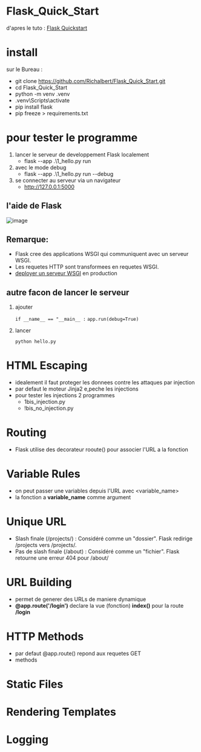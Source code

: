 # Flask_Quick_Start

d'apres le tuto : [Flask Quickstart](https://flask.palletsprojects.com/en/3.0.x/quickstart/)

# install

sur le Bureau : 
  - git clone https://github.com/Richalbert/Flask_Quick_Start.git
  - cd Flask_Quick_Start
  - python -m venv .venv
  - .venv\Scripts\activate
  - pip install flask
  - pip freeze > requirements.txt

# pour tester le programme

1. lancer le serveur de developpement Flask localement
    - flask --app .\1_hello.py run
2. avec le mode debug 
    - flask --app .\1_hello.py run --debug
3. se connecter au serveur via un navigateur
    - http://127.0.0.1:5000

## l'aide de Flask
![image](https://github.com/Richalbert/Flask_Quick_Start/assets/40654401/dba4d1b2-3947-4236-911b-245a514da4c1)


## Remarque:

- Flask cree des applications WSGI qui communiquent avec un serveur WSGI.
- Les requetes HTTP sont transformees en requetes WSGI. 
- [deployer un serveur WSGI](https://flask.palletsprojects.com/en/3.0.x/deploying/) en production

## autre facon de lancer le serveur

1. ajouter
   
     `if __name__ == "__main__ :`
            `app.run(debug=True)`
     
3. lancer
   
    `python hello.py`


# HTML Escaping

- idealement il faut proteger les donnees contre les attaques par injection
- par defaut le moteur Jinja2 e,peche les injections 
- pour tester les injections <script>alert('Hacked !');</script> 2 programmes 
  - 1bis_injection.py
  - !bis_no_injection.py

# Routing

- Flask utilise des decorateur rooute() pour associer l'URL a la fonction

# Variable Rules

- on peut passer une variables depuis l'URL avec <variable_name>
- la fonction a **variable_name** comme argument
  
# Unique URL

- Slash finale (/projects/) : Considéré comme un "dossier". Flask redirige /projects vers /projects/.
- Pas de slash finale (/about) : Considéré comme un "fichier". Flask retourne une erreur 404 pour /about/

# URL Building

- permet de generer des URLs de maniere dynamique
- **@app.route('/login')** declare la vue (fonction) **index()** pour la route **/login**

# HTTP Methods

- par defaut @app.route() repond aux requetes GET
- methods
  
# Static Files

# Rendering Templates


# Logging

